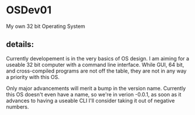 # OSDev01
My own 32 bit Operating System

## details:
Currently developement is in the very basics of OS design. I am aiming for a useable 32 bit computer with a command line interface. While GUI, 64 bit, and cross-compiled programs are not off the table, they are not in any way a priority with this OS.

Only major advancements will merit a bump in the version name. Currently this OS doesn't even have a name, so we're in verion -0.0.1, as soon as it advances to having a useable CLI I'll consider taking it out of negative numbers. 
